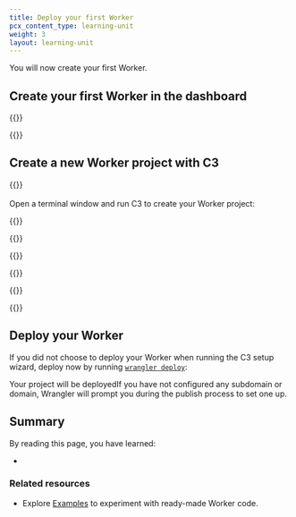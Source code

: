 ```yaml
---
title: Deploy your first Worker
pcx_content_type: learning-unit
weight: 3
layout: learning-unit
---
```


You will now create your first Worker.

## Create your first Worker in the dashboard

{{<render file="_get-started-dash.md" productFolder="/workers/">}}

{{<render file="_prereqs.md" productFolder="/workers/">}}

## Create a new Worker project with C3

{{<render file="_c3-description.md" productFolder="/workers/" >}}
<br/><br/>
Open a terminal window and run C3 to create your Worker project:

{{<render file="_c3-run-command.md" productFolder="/workers/" >}}

{{<render file="_c3-output.md" productFolder="/workers/" >}}

{{<render file="_c3-basic-worker.md" productFolder="/workers/" >}}

{{<render file="_js-ts-note.md" productFolder="/workers/" >}}

{{<render file="_c3-deployment-options.md" productFolder="/workers/" >}}

{{<render file="_c3-output-files.md" productFolder="/workers/" >}}

## Deploy your Worker

If you did not choose to deploy your Worker when running the C3 setup wizard, deploy now by running [`wrangler deploy`]():



Your project will be deployedIf you have not configured any subdomain or domain, Wrangler will prompt you during the publish process to set one up.

## Summary

By reading this page, you have learned:

- 

### Related resources

* Explore [Examples](/workers/examples/) to experiment with ready-made Worker code.